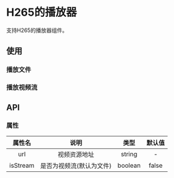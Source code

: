 # H265的播放器

支持H265的播放器组件。


## 使用

### 播放文件
<demo src="./h265-player/basic.vue"></demo>

### 播放视频流
<demo src="./h265-player/stream.vue"></demo>

## API

### 属性

| 属性名 | 说明 |  类型  | 默认值 |
| :----: | :--: | :----: | :----: |
| url | 视频资源地址 | string | - |
| isStream | 是否为视频流(默认为文件) | boolean | false |
